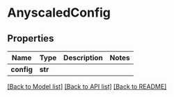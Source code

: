# AnyscaledConfig

## Properties
Name | Type | Description | Notes
------------ | ------------- | ------------- | -------------
**config** | **str** |  | 

[[Back to Model list]](../README.md#documentation-for-models) [[Back to API list]](../README.md#documentation-for-api-endpoints) [[Back to README]](../README.md)


